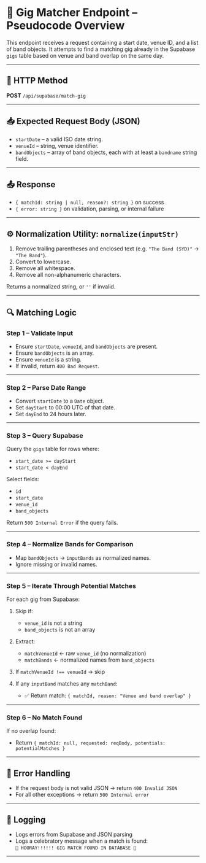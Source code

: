 # 🎯 Gig Matcher Endpoint – Pseudocode Overview

This endpoint receives a request containing a start date, venue ID, and a list of band objects. It attempts to find a matching gig already in the Supabase `gigs` table based on venue and band overlap on the same day.

---

## 🔁 HTTP Method

**POST** `/api/supabase/match-gig`

---

## 📥 Expected Request Body (JSON)

- `startDate` – a valid ISO date string.
- `venueId` – string, venue identifier.
- `bandObjects` – array of band objects, each with at least a `bandname` string field.

---

## 📤 Response

- `{ matchId: string | null, reason?: string }` on success
- `{ error: string }` on validation, parsing, or internal failure

---

## ⚙️ Normalization Utility: `normalize(inputStr)`

1. Remove trailing parentheses and enclosed text (e.g. `"The Band (SYD)"` → `"The Band"`).
2. Convert to lowercase.
3. Remove all whitespace.
4. Remove all non-alphanumeric characters.

Returns a normalized string, or `''` if invalid.

---

## 🔍 Matching Logic

### Step 1 – Validate Input

- Ensure `startDate`, `venueId`, and `bandObjects` are present.
- Ensure `bandObjects` is an array.
- Ensure `venueId` is a string.
- If invalid, return `400 Bad Request`.

---

### Step 2 – Parse Date Range

- Convert `startDate` to a `Date` object.
- Set `dayStart` to 00:00 UTC of that date.
- Set `dayEnd` to 24 hours later.

---

### Step 3 – Query Supabase

Query the `gigs` table for rows where:

- `start_date >= dayStart`
- `start_date < dayEnd`

Select fields:

- `id`
- `start_date`
- `venue_id`
- `band_objects`

Return `500 Internal Error` if the query fails.

---

### Step 4 – Normalize Bands for Comparison

- Map `bandObjects` → `inputBands` as normalized names.
- Ignore missing or invalid names.

---

### Step 5 – Iterate Through Potential Matches

For each gig from Supabase:

1. Skip if:

   - `venue_id` is not a string
   - `band_objects` is not an array

2. Extract:

   - `matchVenueId` ← raw `venue_id` (no normalization)
   - `matchBands` ← normalized names from `band_objects`

3. If `matchVenueId !== venueId` → skip

4. If any `inputBand` matches any `matchBand`:
   - ✅ Return match: `{ matchId, reason: "Venue and band overlap" }`

---

### Step 6 – No Match Found

If no overlap found:

- Return `{ matchId: null, requested: reqBody, potentials: potentialMatches }`

---

## 🧯 Error Handling

- If the request body is not valid JSON → return `400 Invalid JSON`
- For all other exceptions → return `500 Internal error`

---

## 📝 Logging

- Logs errors from Supabase and JSON parsing
- Logs a celebratory message when a match is found:\
  `🥳 HOORAY!!!!!! GIG MATCH FOUND IN DATABASE 🥳`

---
